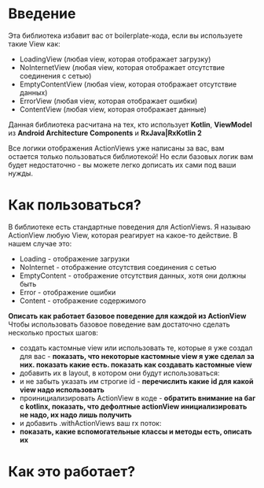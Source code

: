 # Введение
Эта библиотека избавит вас от boilerplate-кода, если вы используете такие View как:
- LoadingView (любая view, которая отображает загрузку)
- NoInternetView (любая view, которая отображает отсутствие соединения с сетью)
- EmptyContentView (любая view, которая отображает отсутствие данных)
- ErrorView (любая view, которая отображает ошибки)
- ContentView (любая view, которая отображает данные)

Данная библиотека расчитана на тех, кто использует **Kotlin**, **ViewModel** из **Android Architecture Components** и **RxJava|RxKotlin 2**

Все логики отображения ActionViews уже написаны за вас, вам остается только пользоваться библиотекой! Но если базовых логик вам будет недостаточно - вы можете легко дописать их сами под ваши нужды.

# Как пользоваться?
В библиотеке есть стандартные поведения для ActionViews. Я называю ActionView любую View, которая реагирует на какое-то действие. В нашем случае это: 
- Loading - отображение загрузки
- NoInternet - отображение отсутствия соединения с сетью
- EmptyContent - отображение отсутствия данных, хотя они должны быть
- Error - отображение ошибки
- Content - отображение содержимого

**Описать как работает базовое поведение для каждой из ActionView**
Чтобы использовать базовое поведение вам достаточно сделать несколько простых шагов:
- создать кастомные view или использовать те, которые я уже создал для вас - **показать, что некоторые кастомные view я уже сделал за них. показать какие есть. показать как создавать кастомные view**
- добавить их в layout, в котором они будут использоваться:
- и не забыть указать им строгие id - **перечислить какие id для какой view надо использовать**
- проинициализировать ActionView в коде - **обратить внимание на баг с kotlinx, показать, что дефолтные actionView инициализировать не надо, их надо лишь получить**
- и добавить .withActionViews ваш rx поток:
- **показать, какие вспомогательные классы и методы есть, описать их**

# Как это работает?
